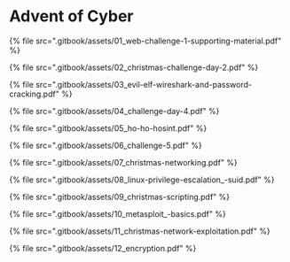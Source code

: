 # Advent of Cyber

{% file src=".gitbook/assets/01\_web-challenge-1-supporting-material.pdf" %}

{% file src=".gitbook/assets/02\_christmas-challenge-day-2.pdf" %}

{% file src=".gitbook/assets/03\_evil-elf-wireshark-and-password-cracking.pdf" %}

{% file src=".gitbook/assets/04\_challenge-day-4.pdf" %}

{% file src=".gitbook/assets/05\_ho-ho-hosint.pdf" %}

{% file src=".gitbook/assets/06\_challenge-5.pdf" %}

{% file src=".gitbook/assets/07\_christmas-networking.pdf" %}

{% file src=".gitbook/assets/08\_linux-privilege-escalation\_-suid.pdf" %}

{% file src=".gitbook/assets/09\_christmas-scripting.pdf" %}

{% file src=".gitbook/assets/10\_metasploit\_-basics.pdf" %}

{% file src=".gitbook/assets/11\_christmas-network-exploitation.pdf" %}

{% file src=".gitbook/assets/12\_encryption.pdf" %}



